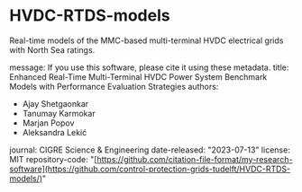 # HVDC-RTDS-models
Real-time models of the MMC-based multi-terminal HVDC electrical grids with North Sea ratings.

message: If you use this software, please cite it using these metadata.
title: Enhanced Real-Time Multi-Terminal HVDC Power System Benchmark Models with Performance Evaluation Strategies
authors:
  - Ajay Shetgaonkar
  - Tanumay Karmokar
  - Marjan Popov
  - Aleksandra Lekić

    
journal: CIGRE Science & Engineering
date-released: "2023-07-13"
license: MIT
repository-code: "[https://github.com/citation-file-format/my-research-software](https://github.com/control-protection-grids-tudelft/HVDC-RTDS-models/)"
